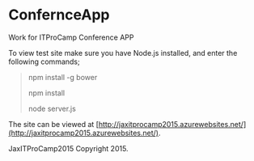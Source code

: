 # ConfernceApp
Work for ITProCamp Conference APP

To view test site make sure you have Node.js installed, and enter the following commands;

> npm install -g bower
>
> npm install
>
> node server.js

The site can be viewed at [http://jaxitprocamp2015.azurewebsites.net/](http://jaxitprocamp2015.azurewebsites.net/).

JaxITProCamp2015 Copyright 2015.
